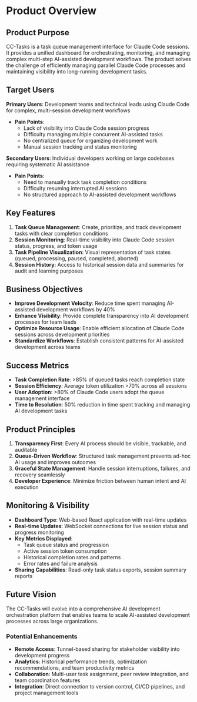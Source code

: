# Product Overview

## Product Purpose
CC-Tasks is a task queue management interface for Claude Code sessions. It provides a unified dashboard for orchestrating, monitoring, and managing complex multi-step AI-assisted development workflows. The product solves the challenge of efficiently managing parallel Claude Code processes and maintaining visibility into long-running development tasks.

## Target Users
**Primary Users**: Development teams and technical leads using Claude Code for complex, multi-session development workflows
- **Pain Points**:
  - Lack of visibility into Claude Code session progress
  - Difficulty managing multiple concurrent AI-assisted tasks
  - No centralized queue for organizing development work
  - Manual session tracking and status monitoring

**Secondary Users**: Individual developers working on large codebases requiring systematic AI assistance
- **Pain Points**:
  - Need to manually track task completion conditions
  - Difficulty resuming interrupted AI sessions
  - No structured approach to AI-assisted development workflows

## Key Features

1. **Task Queue Management**: Create, prioritize, and track development tasks with clear completion conditions
2. **Session Monitoring**: Real-time visibility into Claude Code session status, progress, and token usage
3. **Task Pipeline Visualization**: Visual representation of task states (queued, processing, paused, completed, aborted)
4. **Session History**: Access to historical session data and summaries for audit and learning purposes

## Business Objectives
- **Improve Development Velocity**: Reduce time spent managing AI-assisted development workflows by 40%
- **Enhance Visibility**: Provide complete transparency into AI development processes for team leads
- **Optimize Resource Usage**: Enable efficient allocation of Claude Code sessions across development priorities
- **Standardize Workflows**: Establish consistent patterns for AI-assisted development across teams

## Success Metrics
- **Task Completion Rate**: >85% of queued tasks reach completion state
- **Session Efficiency**: Average token utilization >70% across all sessions
- **User Adoption**: >80% of Claude Code users adopt the queue management interface
- **Time to Resolution**: 50% reduction in time spent tracking and managing AI development tasks

## Product Principles

1. **Transparency First**: Every AI process should be visible, trackable, and auditable
2. **Queue-Driven Workflow**: Structured task management prevents ad-hoc AI usage and improves outcomes
3. **Graceful State Management**: Handle session interruptions, failures, and recovery seamlessly
4. **Developer Experience**: Minimize friction between human intent and AI execution

## Monitoring & Visibility

- **Dashboard Type**: Web-based React application with real-time updates
- **Real-time Updates**: WebSocket connections for live session status and progress monitoring
- **Key Metrics Displayed**:
  - Task queue status and progression
  - Active session token consumption
  - Historical completion rates and patterns
  - Error rates and failure analysis
- **Sharing Capabilities**: Read-only task status exports, session summary reports

## Future Vision

The CC-Tasks will evolve into a comprehensive AI development orchestration platform that enables teams to scale AI-assisted development processes across large organizations.

### Potential Enhancements
- **Remote Access**: Tunnel-based sharing for stakeholder visibility into development progress
- **Analytics**: Historical performance trends, optimization recommendations, and team productivity metrics
- **Collaboration**: Multi-user task assignment, peer review integration, and team coordination features
- **Integration**: Direct connection to version control, CI/CD pipelines, and project management tools